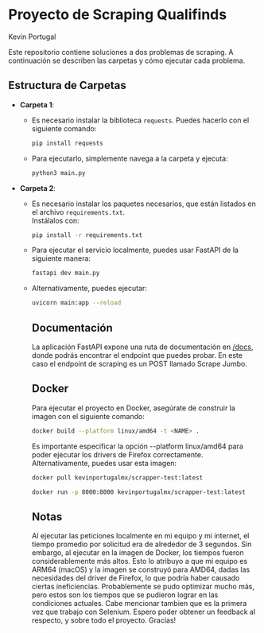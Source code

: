 # Proyecto de Scraping Qualifinds

Kevin Portugal

Este repositorio contiene soluciones a dos problemas de scraping. A continuación se describen las carpetas y cómo ejecutar cada problema.

## Estructura de Carpetas

- **Carpeta 1**:
  - Es necesario instalar la biblioteca `requests`. Puedes hacerlo con el siguiente comando:
    ```bash
    pip install requests
    ```
  - Para ejecutarlo, simplemente navega a la carpeta y ejecuta:
    ```bash
    python3 main.py
    ```
- **Carpeta 2**:

  - Es necesario instalar los paquetes necesarios, que están listados en el archivo `requirements.txt`.  
    Instálalos con:
    ```bash
    pip install -r requirements.txt
    ```
  - Para ejecutar el servicio localmente, puedes usar FastAPI de la siguiente manera:
    ```bash
    fastapi dev main.py
    ```
  - Alternativamente, puedes ejecutar:

    ```bash
    uvicorn main:app --reload
    ```

    ## Documentación

    La aplicación FastAPI expone una ruta de documentación en [/docs](http://127.0.0.1:8000/docs), donde podrás encontrar el endpoint que puedes probar.
    En este caso el endpoint de scraping es un POST llamado Scrape Jumbo.

    ## Docker

    Para ejecutar el proyecto en Docker, asegúrate de construir la imagen con el siguiente comando:

    ```bash
    docker build --platform linux/amd64 -t <NAME> .
    ```

    Es importante especificar la opción --platform linux/amd64 para poder ejecutar los drivers de Firefox correctamente.
    Alternativamente, puedes usar esta imagen:

    ```bash
    docker pull kevinportugalmx/scrapper-test:latest
    ```

    ```bash
    docker run -p 8000:8000 kevinportugalmx/scrapper-test:latest
    ```

    ## Notas

    Al ejecutar las peticiones localmente en mi equipo y mi internet, el tiempo promedio por solicitud era de alrededor de 3 segundos. Sin embargo, al ejecutar en la imagen de Docker, los tiempos fueron considerablemente más altos. Esto lo atribuyo a que mi equipo es ARM64 (macOS) y la imagen se construyó para AMD64, dadas las necesidades del driver de Firefox, lo que podría haber causado ciertas ineficiencias. Probablemente se pudo optimizar mucho más, pero estos son los tiempos que se pudieron lograr en las condiciones actuales.
    Cabe mencionar tambien que es la primera vez que trabajo con Selenium.
    Espero poder obtener un feedback al respecto, y sobre todo el proyecto. Gracias!
